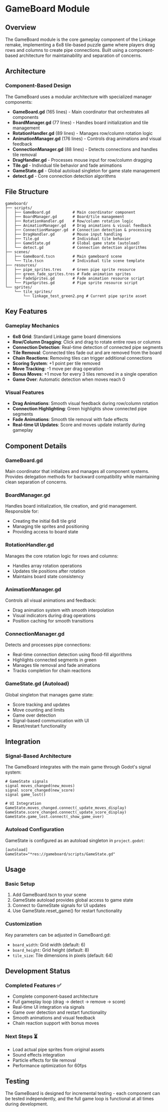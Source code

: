 # GameBoard Module

## Overview
The GameBoard module is the core gameplay component of the Linkage remake, implementing a 6x8 tile-based puzzle game where players drag rows and columns to create pipe connections. Built using a component-based architecture for maintainability and separation of concerns.

## Architecture

### Component-Based Design
The GameBoard uses a modular architecture with specialized manager components:

- **GameBoard.gd** (165 lines) - Main coordinator that orchestrates all components
- **BoardManager.gd** (77 lines) - Handles board initialization and tile management
- **RotationHandler.gd** (89 lines) - Manages row/column rotation logic
- **AnimationManager.gd** (176 lines) - Controls drag animations and visual feedback
- **ConnectionManager.gd** (88 lines) - Detects connections and handles tile removal
- **DragHandler.gd** - Processes mouse input for row/column dragging
- **Tile.gd** - Individual tile behavior and fade animations
- **GameState.gd** - Global autoload singleton for game state management
- **detect.gd** - Core connection detection algorithms

## File Structure

```
gameboard/
├── scripts/
│   ├── GameBoard.gd          # Main coordinator component
│   ├── BoardManager.gd       # Board/tile management
│   ├── RotationHandler.gd    # Row/column rotation logic
│   ├── AnimationManager.gd   # Drag animations & visual feedback
│   ├── ConnectionManager.gd  # Connection detection & processing
│   ├── DragHandler.gd        # Mouse input handling
│   ├── Tile.gd               # Individual tile behavior
│   ├── GameState.gd          # Global game state (autoload)
│   └── detect.gd             # Connection detection algorithms
├── scenes/
│   ├── GameBoard.tscn        # Main gameboard scene
│   └── Tile.tscn             # Individual tile scene template
├── resources/
│   ├── pipe_sprites.tres     # Green pipe sprite resource
│   ├── green_fade_sprites.tres # Fade animation sprites
│   ├── FadeSprites.gd        # Fade animation resource script
│   └── PipeSprites.gd        # Pipe sprite resource script
└── sprites/
    └── tile_sprites/
        └── linkage_test_green2.png # Current pipe sprite asset
```

## Key Features

### Gameplay Mechanics
- **6x8 Grid**: Standard Linkage game board dimensions
- **Row/Column Dragging**: Click and drag to rotate entire rows or columns
- **Connection Detection**: Real-time detection of connected pipe segments
- **Tile Removal**: Connected tiles fade out and are removed from the board
- **Chain Reactions**: Removing tiles can trigger additional connections
- **Scoring System**: +1 point per tile removed
- **Move Tracking**: -1 move per drag operation
- **Bonus Moves**: +1 move for every 3 tiles removed in a single operation
- **Game Over**: Automatic detection when moves reach 0

### Visual Features
- **Drag Animations**: Smooth visual feedback during row/column rotation
- **Connection Highlighting**: Green highlights show connected pipe segments
- **Fade Animations**: Smooth tile removal with fade effects
- **Real-time UI Updates**: Score and moves update instantly during gameplay

## Component Details

### GameBoard.gd
Main coordinator that initializes and manages all component systems. Provides delegation methods for backward compatibility while maintaining clean separation of concerns.

### BoardManager.gd
Handles board initialization, tile creation, and grid management. Responsible for:
- Creating the initial 6x8 tile grid
- Managing tile sprites and positioning
- Providing access to board state

### RotationHandler.gd
Manages the core rotation logic for rows and columns:
- Handles array rotation operations
- Updates tile positions after rotation
- Maintains board state consistency

### AnimationManager.gd
Controls all visual animations and feedback:
- Drag animation system with smooth interpolation
- Visual indicators during drag operations
- Position caching for smooth transitions

### ConnectionManager.gd
Detects and processes pipe connections:
- Real-time connection detection using flood-fill algorithms
- Highlights connected segments in green
- Manages tile removal and fade animations
- Tracks completion for chain reactions

### GameState.gd (Autoload)
Global singleton that manages game state:
- Score tracking and updates
- Move counting and limits
- Game over detection
- Signal-based communication with UI
- Reset/restart functionality

## Integration

### Signal-Based Architecture
The GameBoard integrates with the main game through Godot's signal system:

```gdscript
# GameState signals
signal moves_changed(new_moves)
signal score_changed(new_score)  
signal game_lost()

# UI Integration
GameState.moves_changed.connect(_update_moves_display)
GameState.score_changed.connect(_update_score_display)
GameState.game_lost.connect(_show_game_over)
```

### Autoload Configuration
GameState is configured as an autoload singleton in `project.godot`:
```
[autoload]
GameState="*res://gameboard/scripts/GameState.gd"
```

## Usage

### Basic Setup
1. Add GameBoard.tscn to your scene
2. GameState autoload provides global access to game state
3. Connect to GameState signals for UI updates
4. Use GameState.reset_game() for restart functionality

### Customization
Key parameters can be adjusted in GameBoard.gd:
- `board_width`: Grid width (default: 6)
- `board_height`: Grid height (default: 8)  
- `tile_size`: Tile dimensions in pixels (default: 64)

## Development Status

### Completed Features ✅
- Complete component-based architecture
- Full gameplay loop (drag → detect → remove → score)
- Real-time UI integration via signals
- Game over detection and restart functionality
- Smooth animations and visual feedback
- Chain reaction support with bonus moves

### Next Steps ⏳
- Load actual pipe sprites from original assets
- Sound effects integration  
- Particle effects for tile removal
- Performance optimization for 60fps

## Testing
The GameBoard is designed for incremental testing - each component can be tested independently, and the full game loop is functional at all times during development.